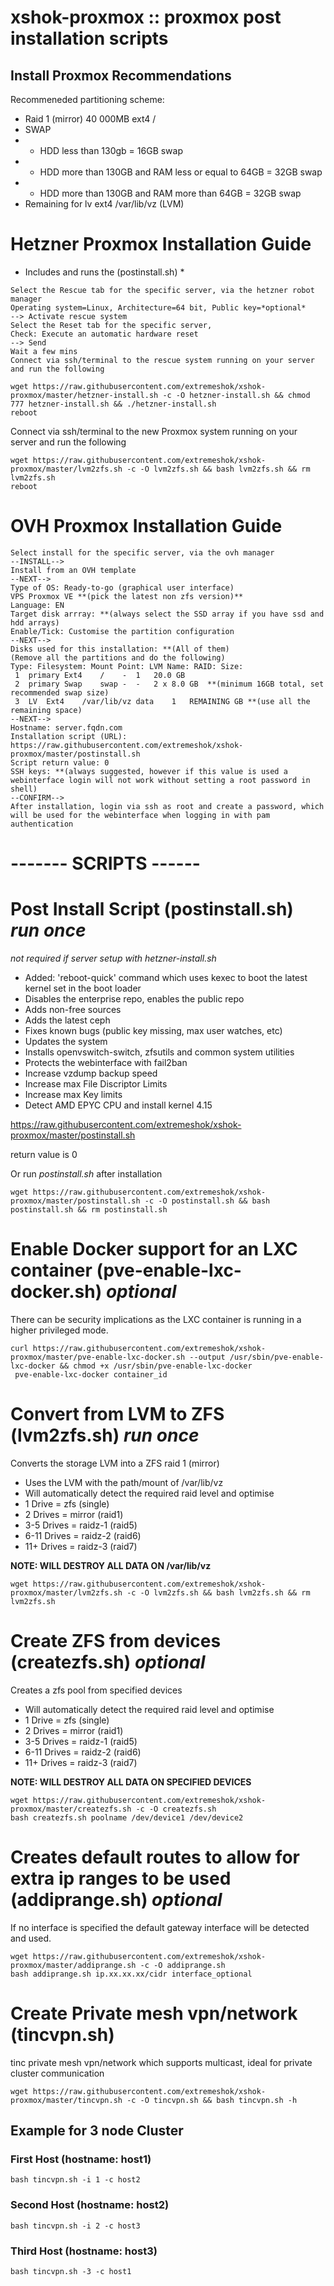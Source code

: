 # xshok-proxmox :: proxmox post installation scripts

## Install Proxmox Recommendations
Recommeneded partitioning scheme:
* Raid 1 (mirror) 40 000MB ext4 /
* SWAP
* * HDD less than 130gb = 16GB swap
* * HDD more than 130GB and RAM less or equal to 64GB = 32GB swap
* * HDD more than 130GB and RAM more than 64GB = 32GB swap
* Remaining for lv	ext4	/var/lib/vz (LVM)

# Hetzner Proxmox Installation Guide #
* Includes and runs the  (postinstall.sh) *
````
Select the Rescue tab for the specific server, via the hetzner robot manager
Operating system=Linux, Architecture=64 bit, Public key=*optional*
--> Activate rescue system
Select the Reset tab for the specific server,
Check: Execute an automatic hardware reset
--> Send
Wait a few mins
Connect via ssh/terminal to the rescue system running on your server and run the following
````
````
wget https://raw.githubusercontent.com/extremeshok/xshok-proxmox/master/hetzner-install.sh -c -O hetzner-install.sh && chmod 777 hetzner-install.sh && ./hetzner-install.sh 
reboot
````
Connect via ssh/terminal to the new Proxmox system running on your server and run the following
````
wget https://raw.githubusercontent.com/extremeshok/xshok-proxmox/master/lvm2zfs.sh -c -O lvm2zfs.sh && bash lvm2zfs.sh && rm lvm2zfs.sh
reboot
````

# OVH Proxmox Installation Guide #
````
Select install for the specific server, via the ovh manager
--INSTALL-->
Install from an OVH template
--NEXT-->
Type of OS: Ready-to-go (graphical user interface)
VPS Proxmox VE **(pick the latest non zfs version)**
Language: EN
Target disk arrray: **(always select the SSD array if you have ssd and hdd arrays)
Enable/Tick: Customise the partition configuration
--NEXT-->
Disks used for this installation: **(All of them)
(Remove all the partitions and do the following)
Type: Filesystem: Mount Point: LVM Name: RAID: Size:
 1	primary	Ext4	/	 -	1	20.0 GB
 2	primary	Swap	swap -	-	2 x 8.0 GB	**(minimum 16GB total, set recommended swap size)
 3	LV	Ext4	/var/lib/vz	data	1	REMAINING GB **(use all the remaining space)
--NEXT-->
Hostname: server.fqdn.com
Installation script (URL): https://raw.githubusercontent.com/extremeshok/xshok-proxmox/master/postinstall.sh
Script return value: 0
SSH keys: **(always suggested, however if this value is used a webinterface login will not work without setting a root password in shell)
--CONFIRM-->
After installation, login via ssh as root and create a password, which will be used for the webinterface when logging in with pam authentication
````

# ------- SCRIPTS ------

# Post Install Script (postinstall.sh) *run once*
*not required if server setup with hetzner-install.sh*
* Added: 'reboot-quick' command which uses kexec to boot the latest kernel set in the boot loader
* Disables the enterprise repo, enables the public repo
* Adds non-free sources
* Adds the latest ceph
* Fixes known bugs (public key missing, max user watches, etc)
* Updates the system
* Installs openvswitch-switch, zfsutils and common system utilities
* Protects the webinterface with fail2ban
* Increase vzdump backup speed
* Increase max File Discriptor Limits
* Increase max Key limits
* Detect AMD EPYC CPU and install kernel 4.15

https://raw.githubusercontent.com/extremeshok/xshok-proxmox/master/postinstall.sh

return value is 0

Or run *postinstall.sh* after installation

```
wget https://raw.githubusercontent.com/extremeshok/xshok-proxmox/master/postinstall.sh -c -O postinstall.sh && bash postinstall.sh && rm postinstall.sh
```

# Enable Docker support for an LXC container (pve-enable-lxc-docker.sh) *optional*
There can be security implications as the LXC container is running in a higher privileged mode.
```
curl https://raw.githubusercontent.com/extremeshok/xshok-proxmox/master/pve-enable-lxc-docker.sh --output /usr/sbin/pve-enable-lxc-docker && chmod +x /usr/sbin/pve-enable-lxc-docker
 pve-enable-lxc-docker container_id
```

# Convert from LVM to ZFS (lvm2zfs.sh) *run once*
Converts the storage LVM into a ZFS raid 1 (mirror)
* Uses the LVM with the path/mount of /var/lib/vz
* Will automatically detect the required raid level and optimise
* 1 Drive = zfs (single)
* 2 Drives = mirror (raid1)
* 3-5 Drives = raidz-1 (raid5)
* 6-11 Drives = raidz-2 (raid6)
* 11+ Drives = raidz-3 (raid7)

**NOTE: WILL  DESTROY ALL DATA ON /var/lib/vz**
```
wget https://raw.githubusercontent.com/extremeshok/xshok-proxmox/master/lvm2zfs.sh -c -O lvm2zfs.sh && bash lvm2zfs.sh && rm lvm2zfs.sh
```

# Create ZFS from devices (createzfs.sh) *optional*
Creates a zfs pool from specified devices
* Will automatically detect the required raid level and optimise
* 1 Drive = zfs (single)
* 2 Drives = mirror (raid1)
* 3-5 Drives = raidz-1 (raid5)
* 6-11 Drives = raidz-2 (raid6)
* 11+ Drives = raidz-3 (raid7)

**NOTE: WILL  DESTROY ALL DATA ON SPECIFIED DEVICES**
```
wget https://raw.githubusercontent.com/extremeshok/xshok-proxmox/master/createzfs.sh -c -O createzfs.sh
bash createzfs.sh poolname /dev/device1 /dev/device2
```

#  Creates default routes to allow for extra ip ranges to be used (addiprange.sh) *optional*
If no interface is specified the default gateway interface will be detected and used.
```
wget https://raw.githubusercontent.com/extremeshok/xshok-proxmox/master/addiprange.sh -c -O addiprange.sh
bash addiprange.sh ip.xx.xx.xx/cidr interface_optional
```

# Create Private mesh vpn/network (tincvpn.sh)
tinc private mesh vpn/network which supports multicast, ideal for private cluster communication
```
wget https://raw.githubusercontent.com/extremeshok/xshok-proxmox/master/tincvpn.sh -c -O tincvpn.sh && bash tincvpn.sh -h
```
## Example for 3 node Cluster
### First Host (hostname: host1)
```
bash tincvpn.sh -i 1 -c host2
```
### Second Host (hostname: host2)
```
bash tincvpn.sh -i 2 -c host3
```
### Third Host (hostname: host3)
```
bash tincvpn.sh -3 -c host1
```
